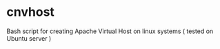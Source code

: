 cnvhost
=======

Bash script for creating Apache Virtual Host on linux systems ( tested on Ubuntu server )
